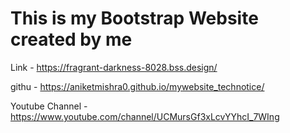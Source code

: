 # This is my Bootstrap Website created by me 

Link - https://fragrant-darkness-8028.bss.design/


githu - https://aniketmishra0.github.io/mywebsite_technotice/

Youtube Channel - https://www.youtube.com/channel/UCMursGf3xLcvYYhcI_7WIng
